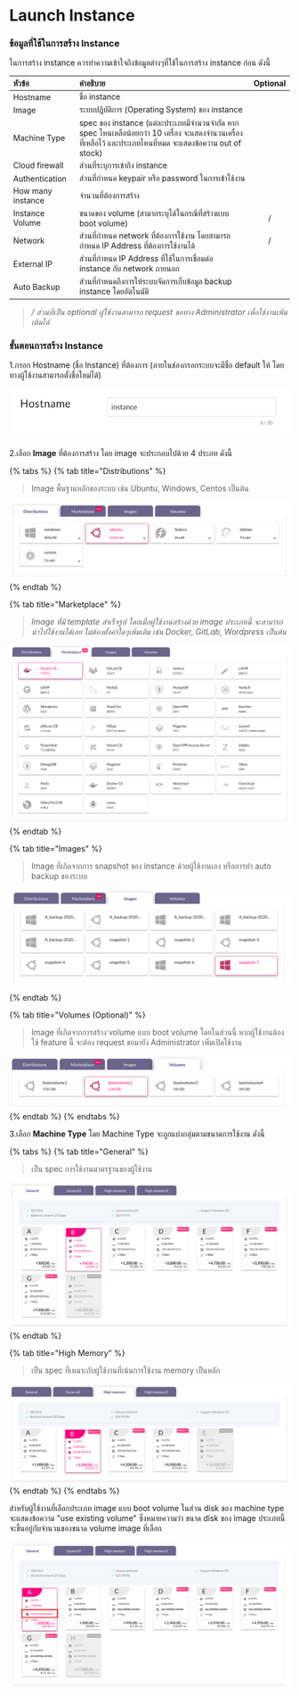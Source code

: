 # Launch Instance

### ข้อมูลที่ใช้ในการสร้าง Instance

ในการสร้าง instance ควรทำความเข้าใจถึงข้อมูลต่างๆที่ใช้ในการสร้าง instance ก่อน ดังนี้

| **หัวข้อ** | **คำอธิบาย** | Optional |
| :--- | :--- | :---: |
| Hostname | ชื่อ instance |  |
| Image | ระบบปฏิบัติการ \(Operating System\) ของ instance |  |
| Machine Type | spec ของ instance \(แต่ละประเภทมีจำนวนจำกัด หาก spec ไหนเหลือน้อยกว่า 10 เครื่อง จะแสดงจำนวนเครื่องที่เหลือไว้ และประเภทไหนที่หมด จะแสดงข้อความ out of stock\) |  |
| Cloud firewall | ส่วนที่ระบุการเข้าถึง instance |  |
| Authentication | ส่วนที่กำหนด keypair หรือ password ในการเข้าใช้งาน |  |
| How many instance | จำนวนที่ต้องการสร้าง |  |
| Instance Volume | ขนาดของ volume \(สามาถระบุได้ในกรณีที่สร้างแบบ boot volume\) | / |
| Network | ส่วนที่กำหนด network ที่ต้องการใช้งาน โดยสามารถกำหนด IP Address ที่ต้องการใช้งานได้ | / |
| External IP | ส่วนที่กำหนด IP Address ที่ใช้ในการเชื่อมต่อ instance กับ network ภายนอก |  |
| Auto Backup | ส่วนที่กำหนดถึงการให้ระบบจัดการเก็บข้อมูล backup instance โดยอัตโนมัติ |  |

> _/ ส่วนที่เป็น optional ผู้ใช้งานสามารถ request ขอทาง Administrator เพื่อใช้งานเพิ่มเติมได้_

### ขั้นตอนการสร้าง Instance

1.กรอก Hostname \(ชื่อ Instance\) ที่ต้องการ \(ภายในช่องกรอกระบบจะมีชื่อ default ให้ โดยทางผู้ใช้งานสามารถตั้งชื่อใหม่ได้\)   

![](../.gitbook/assets/1.png)

2.เลือก **Image** ที่ต้องการสร้าง โดย image จะประกอบไปด้วย 4 ประภท ดังนี้

{% tabs %}
{% tab title="Distributions" %}
> Image พื้นฐานหลักของระบบ เช่น Ubuntu, Windows, Centos เป็นต้น

![](../.gitbook/assets/2.png)
{% endtab %}

{% tab title="Marketplace" %}
> _Image ที่มี template สำเร็จรูป โดยเมื่อผู้ใช้งานสร้างด้วย image ประเภทนี้ จะสามารถนำไปใช้งานได้เลย ไม่ต้องตั้งค่าใดๆเพิ่มเติม เช่น Docker, GitLab, Wordpress เป็นต้น_

![](../.gitbook/assets/3.png)
{% endtab %}

{% tab title="Images" %}
> Image ที่เกิดจากการ snapshot ของ instance ด้วยผู้ใช้งานเอง หรือการทำ auto backup ของระบบ

![](../.gitbook/assets/4.png)
{% endtab %}

{% tab title="Volumes \(Optional\)" %}
> Image ที่เกิดจากการสร้าง volume แบบ boot volume โดยในส่วนนี้ หากผู้ใช้งานต้องใช้ feature นี้  จะต้อง request ขอมายัง Administrator เพิ่มเปิดใช้งาน

![](../.gitbook/assets/5.png)
{% endtab %}
{% endtabs %}

3.เลือก **Machine Type** โดย Machine Type จะถูกแบ่งกลุ่มตามขนาดการใช้งาน ดังนี้

{% tabs %}
{% tab title="General" %}
> เป็น spec การใช้งานมาตรฐานของผู้ใช้งาน

![](../.gitbook/assets/6.png)
{% endtab %}

{% tab title="High Memory" %}
> เป็น spec ที่เหมาะกับผู้ใช้งานที่เน้นการใช้งาน memory เป็นหลัก

![](../.gitbook/assets/7.png)
{% endtab %}
{% endtabs %}

สำหรับผู้ใช้งานที่เลือกประเภท image แบบ boot volume ในส่วน disk ของ machine type จะแสดงข้อความ "use existing volume" ซึ่งหมายความว่า ขนาด disk ของ image ประเภทนี้จะขึ้นอยู่กับจำนวนของขนาด volume image ที่เลือก

![](../.gitbook/assets/8%20%281%29.png)

